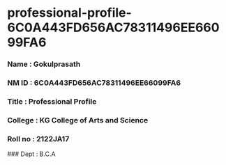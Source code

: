 # professional-profile-6C0A443FD656AC78311496EE66099FA6 

### Name : Gokulprasath
### NM ID : 6C0A443FD656AC78311496EE66099FA6
### Title : Professional Profile
### College : KG College of Arts and Science
### Roll no : 2122JA17
### Dept : B.C.A

